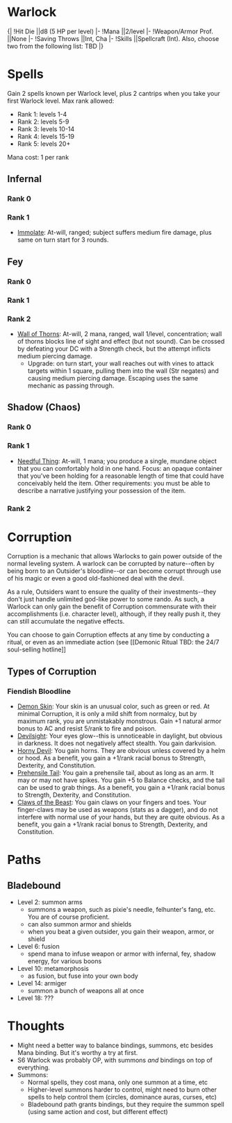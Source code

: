 # Warlock

{|
!Hit Die  ||d8 (5 HP per level)
|-
!Mana  ||2/level
|-
!Weapon/Armor Prof.  ||None
|-
!Saving Throws  ||Int, Cha
|-
!Skills  ||Spellcraft (Int). Also, choose two from the following list: TBD
|}


# Spells

Gain 2 spells known per Warlock level, plus 2 cantrips when you take your first Warlock level. Max rank allowed:
+ Rank 1: levels 1-4
+ Rank 2: levels 5-9
+ Rank 3: levels 10-14
+ Rank 4: levels 15-19
+ Rank 5: levels 20+

Mana cost: 1 per rank


## Infernal

### Rank 0

### Rank 1
+ [Immolate](): At-will, ranged; subject suffers medium fire damage, plus same on turn start for 3 rounds.

## Fey

### Rank 0

### Rank 1

### Rank 2
+ [Wall of Thorns](): At-will, 2 mana, ranged, wall 1/level, concentration; wall of thorns blocks line of sight and effect (but not sound). Can be crossed by defeating your DC with a Strength check, but the attempt inflicts medium piercing damage.
  + Upgrade: on turn start, your wall reaches out with vines to attack targets within 1 square, pulling them into the wall (Str negates) and causing medium piercing damage. Escaping uses the same mechanic as passing through.


## Shadow (Chaos)

### Rank 0

### Rank 1
+ [Needful Thing](): At-will, 1 mana; you produce a single, mundane object that you can comfortably hold in one hand. Focus: an opaque container that you've been holding for a reasonable length of time that could have conceivably held the item. Other requirements: you must be able to describe a narrative justifying your possession of the item.

### Rank 2





# Corruption
Corruption is a mechanic that allows Warlocks to gain power outside of the normal leveling system. A warlock can be corrupted by nature--often by being born to an Outsider's bloodline--or can become corrupt through use of his magic or even a good old-fashioned deal with the devil.

As a rule, Outsiders want to ensure the quality of their investments--they don't just handle unlimited god-like power to some rando. As such, a Warlock can only gain the benefit of Corruption commensurate with their accomplishments (i.e. character level), although, if they really push it, they can still accumulate the negative effects.

You can choose to gain Corruption effects at any time by conducting a ritual, or even as an immediate action (see [[Demonic Ritual TBD: the 24/7 soul-selling hotline]]

## Types of Corruption

### Fiendish Bloodline

* [Demon Skin](): Your skin is an unusual color, such as green or red. At minimal Corruption, it is only a mild shift from normalcy, but by maximum rank, you are unmistakably monstrous. Gain +1 natural armor bonus to AC and resist 5/rank to fire and poison.
* [Devilsight](): Your eyes glow--this is unnoticeable in daylight, but obvious in darkness. It does not negatively affect stealth. You gain darkvision.
* [Horny Devil](): You gain horns. They are obvious unless covered by a helm or hood. As a benefit, you gain a +1/rank racial bonus to Strength, Dexterity, and Constitution. 
* [Prehensile Tail](): You gain a prehensile tail, about as long as an arm. It may or may not have spikes. You gain +5 to Balance checks, and the tail can be used to grab things. As a benefit, you gain a +1/rank racial bonus to Strength, Dexterity, and Constitution.
* [Claws of the Beast](): You gain claws on your fingers and toes. Your finger-claws may be used as weapons (stats as a dagger), and do not interfere with normal use of your hands, but they are quite obvious. As a benefit, you gain a +1/rank racial bonus to Strength, Dexterity, and Constitution.


# Paths

## Bladebound
+ Level 2: summon arms
  + summons a weapon, such as pixie's needle, felhunter's fang, etc. You are of course proficient.
  + can also summon armor and shields
  + when you beat a given outsider, you gain their weapon, armor, or shield
+ Level 6: fusion
  + spend mana to infuse weapon or armor with infernal, fey, shadow energy, for various boons
+ Level 10: metamorphosis
  + as fusion, but fuse into your own body
+ Level 14: armiger
  + summon a bunch of weapons all at once
+ Level 18: ???



# Thoughts
+ Might need a better way to balance bindings, summons, etc besides Mana binding. But it's worthy a try at first.
+ S6 Warlock was probably OP, with summons *and* bindings on top of everything.
+ Summons:
  + Normal spells, they cost mana, only one summon at a time, etc
  + Higher-level summons harder to control, might need to burn other spells to help control them (circles, dominance auras, curses, etc)
  + Bladebound path grants bindings, but they require the summon spell (using same action and cost, but different effect)
